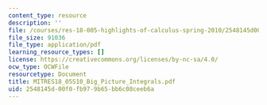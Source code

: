 ```yaml
---
content_type: resource
description: ''
file: /courses/res-18-005-highlights-of-calculus-spring-2010/2548145d00f0fb979b65bb6c08ceeb6a_MITRES18_05S10_Big_Picture_Integrals.pdf
file_size: 91036
file_type: application/pdf
learning_resource_types: []
license: https://creativecommons.org/licenses/by-nc-sa/4.0/
ocw_type: OCWFile
resourcetype: Document
title: MITRES18_05S10_Big_Picture_Integrals.pdf
uid: 2548145d-00f0-fb97-9b65-bb6c08ceeb6a
---
```

